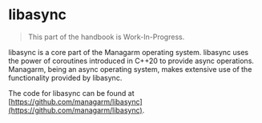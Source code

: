 # libasync

> This part of the handbook is Work-In-Progress.

libasync is a core part of the Managarm operating system. libasync uses the power of coroutines introduced in C++20 to provide async operations. Managarm, being an async operating system, makes extensive use of the functionality provided by libasync.

The code for libasync can be found at [https://github.com/managarm/libasync](https://github.com/managarm/libasync).
